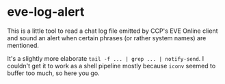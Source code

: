 eve-log-alert
=============

This is a little tool to read a chat log file emitted by CCP's EVE Online
client and sound an alert when certain phrases (or rather system names)
are mentioned.

It's a slightly more elaborate `tail -f ... | grep ... | notify-send`.  I
couldn't get it to work as a shell pipeline mostly because `iconv` seemed
to buffer too much, so here you go.
